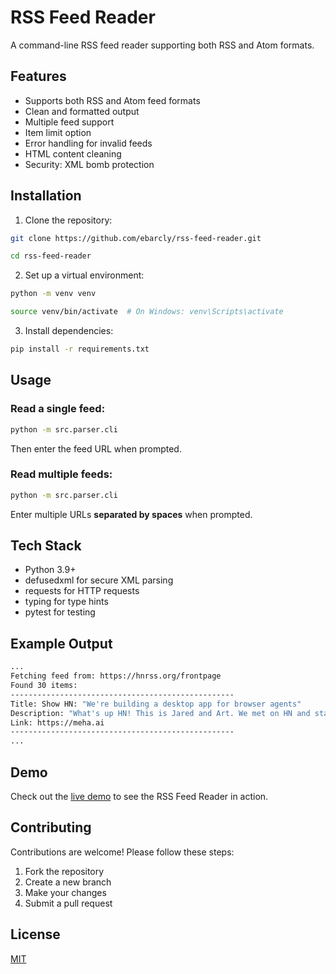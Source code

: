 # RSS Feed Reader

A command-line RSS feed reader supporting both RSS and Atom formats.

## Features

- Supports both RSS and Atom feed formats
- Clean and formatted output
- Multiple feed support
- Item limit option
- Error handling for invalid feeds
- HTML content cleaning
- Security: XML bomb protection

## Installation

1. Clone the repository:

```bash
git clone https://github.com/ebarcly/rss-feed-reader.git

cd rss-feed-reader
```

2. Set up a virtual environment:

```bash
python -m venv venv

source venv/bin/activate  # On Windows: venv\Scripts\activate
```

3. Install dependencies:

```bash
pip install -r requirements.txt
```

## Usage

### Read a single feed:

```bash
python -m src.parser.cli
```

Then enter the feed URL when prompted.

### Read multiple feeds:

```bash
python -m src.parser.cli
```

Enter multiple URLs **separated by spaces** when prompted.

## Tech Stack

- Python 3.9+
- defusedxml for secure XML parsing
- requests for HTTP requests
- typing for type hints
- pytest for testing

## Example Output

```bash
...
Fetching feed from: https://hnrss.org/frontpage
Found 30 items:
--------------------------------------------------
Title: Show HN: "We're building a desktop app for browser agents"
Description: "What's up HN! This is Jared and Art. We met on HN and started building together..."
Link: https://meha.ai
--------------------------------------------------
...
```

## Demo

Check out the [live demo](https://screen.studio/share/vDNeo9iv) to see the RSS Feed Reader in action.

## Contributing

Contributions are welcome! Please follow these steps:

1. Fork the repository
2. Create a new branch
3. Make your changes
4. Submit a pull request

## License

[MIT](https://github.com/ebarcly/rss-feed-reader/blob/main/LICENSE)
